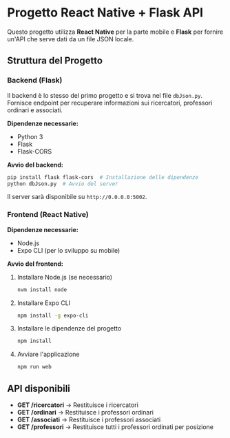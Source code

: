 # Progetto React Native + Flask API

Questo progetto utilizza **React Native** per la parte mobile e **Flask** per fornire un'API che serve dati da un file JSON locale.

## Struttura del Progetto

### Backend (Flask)
Il backend è lo stesso del primo progetto e si trova nel file `dbJson.py`. Fornisce endpoint per recuperare informazioni sui ricercatori, professori ordinari e associati.

**Dipendenze necessarie:**
- Python 3
- Flask
- Flask-CORS

**Avvio del backend:**
```bash
pip install flask flask-cors  # Installazione delle dipendenze
python dbJson.py  # Avvio del server
```
Il server sarà disponibile su `http://0.0.0.0:5002`.

### Frontend (React Native)
**Dipendenze necessarie:**
- Node.js
- Expo CLI (per lo sviluppo su mobile)

**Avvio del frontend:**
1. Installare Node.js (se necessario)
   ```bash
   nvm install node
   ```
2. Installare Expo CLI
   ```bash
   npm install -g expo-cli
   ```
3. Installare le dipendenze del progetto
   ```bash
   npm install
   ```
4. Avviare l'applicazione
   ```bash
   npm run web
   ```

## API disponibili
- **GET /ricercatori** → Restituisce i ricercatori
- **GET /ordinari** → Restituisce i professori ordinari
- **GET /associati** → Restituisce i professori associati
- **GET /professori** → Restituisce tutti i professori ordinati per posizione

